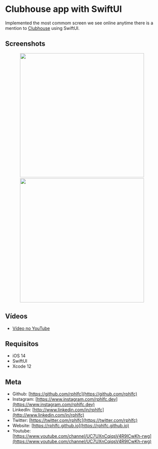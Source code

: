 # Clubhouse app with SwiftUI
Implemented the most commom screen we see online anytime there is a mention to [Clubhouse](https://www.joinclubhouse.com) using SwiftUI.

## Screenshots
<p align="center">
    <img src="https://user-images.githubusercontent.com/16376748/107157630-e59ecb00-6963-11eb-8824-879d485cf842.png" width="400"> &nbsp;
    <img src="https://user-images.githubusercontent.com/16376748/107157633-e6cff800-6963-11eb-8f7d-0962ba4c8728.png" width="400"> &nbsp;
</p>

## Vídeos
- [Vídeo no YouTube](https://youtu.be/BDRNufCHDVY)

## Requisitos
- iOS 14
- SwiftUI
- Xcode 12

## Meta
- Github: [https://github.com/rphlfc](https://github.com/rphlfc)
- Instagram: [https://www.instagram.com/rphlfc.dev](https://www.instagram.com/rphlfc.dev)
- LinkedIn: [http://www.linkedin.com/in/rphlfc](http://www.linkedin.com/in/rphlfc)
- Twitter: [https://twitter.com/rphlfc](https://twitter.com/rphlfc)
- Website: [https://rphlfc.github.io](https://rphlfc.github.io)
- Youtube: [https://www.youtube.com/channel/UC7UXnCqiqsV4R9lCwKh-rwg](https://www.youtube.com/channel/UC7UXnCqiqsV4R9lCwKh-rwg)

